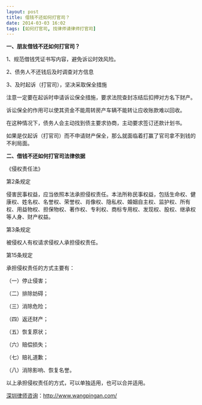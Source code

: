 ```yaml
---
layout: post
title: 借钱不还如何打官司？
date: 2014-03-03 16:02
tags: [如何打官司, 找律师请律师打官司]
---
```

<strong>一、朋友借钱不还如何打官司？</strong>

1、规范借钱凭证书写内容，避免诉讼时效风险。

2、债务人不还钱后及时调查对方信息

3、及时起诉（打官司），坚决采取保全措施

注意一定要在起诉时申请诉讼保全措施，要求法院查封冻结后扣押对方名下财产。

诉讼保全的作用可以使其资金不能周转房产车辆不能转让应收账款难以回收。

在这种情况下，债务人会主动找到债主要求协商，主动要求签订还款计划书。

如果是仅起诉（打官司）而不申请财产保全，那么就面临着打赢了官司拿不到钱的不利局面。

<strong>二、借钱不还如何打官司法律依据</strong>

《侵权责任法》

第2条规定

侵害民事权益，应当依照本法承担侵权责任。本法所称民事权益，包括生命权、健康权、姓名权、名誉权、荣誉权、肖像权、隐私权、婚姻自主权、监护权、所有权、用益物权、担保物权、著作权、专利权、商标专用权、发现权、股权、继承权等人身、财产权益。

第3条规定

被侵权人有权请求侵权人承担侵权责任。

第15条规定

承担侵权责任的方式主要有：

（一）停止侵害；

（二）排除妨碍；

（三）消除危险；

（四）返还财产；

（五）恢复原状；

（六）赔偿损失；

（七）赔礼道歉；

（八）消除影响、恢复名誉。

以上承担侵权责任的方式，可以单独适用，也可以合并适用。

<a href="http://www.wangpingan.com/">深圳律师咨询</a>：<a href="http://www.wangpingan.com/">http://www.wangpingan.com/</a>

